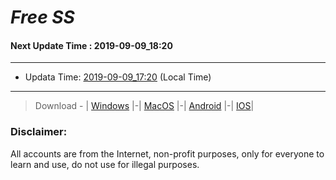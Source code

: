 
# *Free SS*

#### Next Update Time : 2019-09-09_18:20

---
* Updata Time: [2019-09-09_17:20](https://github.com/Geek-007/free-SS/blob/master/2019-09-09_17:20_FreeSS.txt) (Local Time)
---

> Download - | [Windows](https://github.com/shadowsocks/shadowsocks-windows/releases) |-| [MacOS](https://github.com/shadowsocks/shadowsocks-iOS/releases) |-| [Android](https://github.com/shadowsocks/shadowsocks-android/releases) |-| [IOS](https://itunes.apple.com/us/)|

### Disclaimer:
All accounts are from the Internet, non-profit purposes, only for everyone to learn and use, do not use for illegal purposes.
<br>
